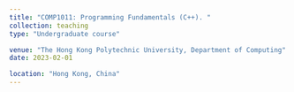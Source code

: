 ```yaml
---
title: "COMP1011: Programming Fundamentals (C++). "
collection: teaching
type: "Undergraduate course"

venue: "The Hong Kong Polytechnic University, Department of Computing"
date: 2023-02-01

location: "Hong Kong, China"
---
```



